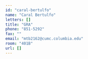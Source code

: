 ```yaml
---
id: "caral-bertulfo"
name: "Caral Bertulfo"
letters: []
title: "GRA"
phone: "851-5292"
fax: ""
email: "mtb2162@cumc.columbia.edu"
room: "401B"
url: []
---
```

